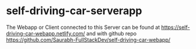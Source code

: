 # self-driving-car-serverapp

The Webapp or Client connected to this Server can be found at https://self-driving-car-webapp.netlify.com/ and with github repo https://github.com/Saurabh-FullStackDev/self-driving-car-webapp/
